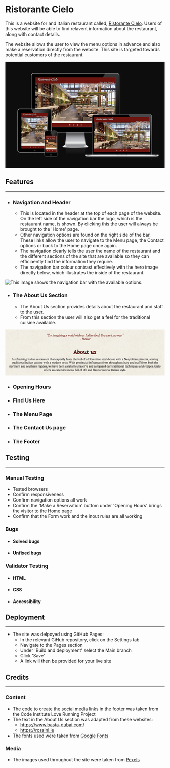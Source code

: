 # Ristorante Cielo

This is a website for and Italian restaurant called, [Ristorante Cielo](https://rachelconlon.github.io/Ristorante-Cielo/index.html). Users of this website will be able to find relavent information about the restaurant, along with contact details. 

The website allows the user to view the menu options in advance and also make a reservation directly from the website. This site is targeted towards potential customers of the restaurant.

![This image shows responsiveness on different device types](assets/images/responsiveness-image.png)

## Features 
-----

* ### Navigation and Header
    * This is located in the header at the top of each page of the website. On the left side of the navigation bar the logo, which is the restaurant name, is shown. By clicking this the user will always be brought to the 'Home' page.
    * Other navigation options are found on the right side of the bar. These links allow the user to navigate to the Menu page, the Contact options or back to the Home page once again.
    * The navigation clearly tells the user the name of the restaurant and the different sections of the site that are available so they can efficiaently find the information they require.
    * The navigation bar colour contrast effectively with the hero image directly below, which illustrates the inside of the restaurant.

![This image shows the navigation bar with the available options.](assets/images/header-with-hero-image.png)

* ### The About Us Section
    * The About Us section provides details about the restaurant and staff to the user.
    * From this section the user will also get a feel for the traditional cuisine available.

![This is an image of the about us section](assets/images/about-us-image.png)

* ### Opening Hours

* ### Find Us Here

* ### The Menu Page

* ### The Contact Us page

* ### The Footer

## Testing
-----
### Manual Testing
* Tested browsers
* Confirm responsiveness
* Confirm navigation options all work
* Confirm the 'Make a Reservation' buttom under 'Opening Hours' brings the visitor to the Home page
* Confirm that the Form work and the inout rules are all working
### Bugs
* #### Solved bugs
* #### Unfixed bugs

### Validator Testing
* #### HTML
* #### CSS
* #### Accessibility

## Deployment
-----
 + The site was delpoyed using GitHub Pages:
     * In the relevant GiHub repository, click on the Settings tab
     * Navigate to the Pages section
     * Under 'Build and deployment' select the Main branch
     * Click 'Save'
     * A link will then be provided for your live site

## Credits
-----

### Content
 * The code to create the social media links in the footer was taken from the Code Institute Love Running Project
 * The text in the About Us section was adapted from these websites:
    * https://www.basta-dubai.com/
    * https://rossini.ie
* The fonts used were taken from [Google Fonts](https://fonts.google.com/)

### Media
* The images used throughout the site were taken from [Pexels](https://www.pexels.com/)
